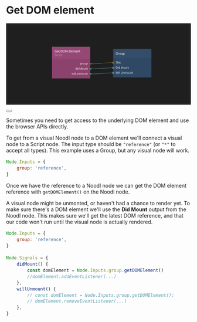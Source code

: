 # Get DOM element

<div class="ndl-image-with-background l">
    <img src="/snippets/javascript/get-dom-element.png"></img>
     <button class="ndl-copy-nodes-button" onClick='copyJsonToClipboard({"nodes":[{"id":"da9a319e-46ae-0bba-f9f0-64115fd8326a","type":"Group","x":-26,"y":-78.00000000000003,"parameters":{},"ports":[],"children":[]},{"id":"432255e5-cf33-ab78-5dfc-c468fa2d35f0","type":"Javascript2","label":"Get DOM Element","x":-266,"y":-87,"parameters":{"code":"Node.Inputs = {\n    group:\"reference\"\n}\n\nNode.Signals = {\n    didMount() {\n        const domElement = Node.Inputs.group.getDOMElement();\n        //domElement.addEventListener(...)\n    },\n    willUnmount() {\n        // const domElement = Node.Inputs.group.getDOMElement();\n        // domElement.removeEventListener(...)\n    }\n}\n","scriptInputs":[]},"ports":[],"children":[]}],"connections":[{"fromId":"da9a319e-46ae-0bba-f9f0-64115fd8326a","fromProperty":"didMount","toId":"432255e5-cf33-ab78-5dfc-c468fa2d35f0","toProperty":"didMount"},{"fromId":"da9a319e-46ae-0bba-f9f0-64115fd8326a","fromProperty":"willUnmount","toId":"432255e5-cf33-ab78-5dfc-c468fa2d35f0","toProperty":"willUnmount"},{"fromId":"da9a319e-46ae-0bba-f9f0-64115fd8326a","fromProperty":"this","toId":"432255e5-cf33-ab78-5dfc-c468fa2d35f0","toProperty":"group"}]})'></button>
</div>

Sometimes you need to get access to the underlying DOM element and use the browser APIs directly.

To get from a visual Noodl node to a DOM element we'll connect a visual node to a Script node. The input type should be `"reference"` (or `"*"` to accept all types). This example uses a Group, but any visual node will work.

```js
Node.Inputs = {
    group: 'reference',
}
```

Once we have the reference to a Noodl node we can get the DOM element reference with `getDOMElement()` on the Noodl node.

A visual node might be unmonted, or haven't had a chance to render yet. To make sure there's a DOM element we'll use the **Did Mount** output from the Noodl node. This makes sure we'll get the latest DOM reference, and that our code won't run until the visual node is actually rendered.

```js
Node.Inputs = {
    group: 'reference',
}

Node.Signals = {
    didMount() {
        const domElement = Node.Inputs.group.getDOMElement()
        //domElement.addEventListener(...)
    },
    willUnmount() {
        // const domElement = Node.Inputs.group.getDOMElement();
        // domElement.removeEventListener(...)
    },
}
```
